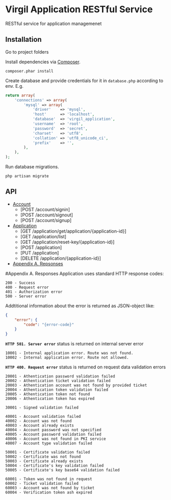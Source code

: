 Virgil Application RESTful Service
=================

RESTful service for application managemenet

## Installation

Go to project folders

Install dependencies via [Composer](https://getcomposer.org/).

```shell
composer.phar install
```

Create database and provide credentials for it in ```database.php``` according to env.
E.g.

```php
return array(
    'connections' => array(
        'mysql' => array(
            'driver'    => 'mysql',
            'host'      => 'localhost',
            'database'  => 'virgil_application',
            'username'  => 'root',
            'password'  => 'secret',
            'charset'   => 'utf8',
            'collation' => 'utf8_unicode_ci',
            'prefix'    => '',
        ),
    ),
);
```
Run database migrations.

```shell
php artisan migrate
```

## API
* [Account](#account)
    * [POST /account/signin]
    * [POST /account/signout]
    * [POST /account/signup]
* [Application](#application)
    * [GET /application/get/application/{application-id}]
    * [GET /application/list]
    * [GET /application/reset-key/{application-id}]
    * [POST /application]
    * [PUT /application]
    * [DELETE /application/{application-id}]
* [Appendix A. Repsonses](#appendix-a-responses)


#Appendix A. Responses
Application uses standard HTTP response codes:
```
200 - Success
400 - Request error
401 - Authorization error
500 - Server error
```

Addtitional information about the error is returned as JSON-object like:
```json
{
    "error": {
        "code": "{error-code}"
    }
}
```

**`HTTP 501. Server error`** status is returned on internal server error
```
10001 - Internal application error. Route was not found.
10002 - Internal application error. Route not allowed.
```

**`HTTP 400. Request error`** status is returned on request data validation errors
```
20001 - Athentication password validation failed
20002 - Athentication ticket validation failed
20003 - Athentication account was not found by provided ticket 
20004 - Athentication token validation failed
20005 - Athentication token not found  
20006 - Athentication token has expired

30001 - Signed validation failed

40001 - Account validation failed
40002 - Account was not found
40003 - Account already exists
40004 - Account password was not specified
40005 - Account password validation failed
40006 - Account was not found in PKI service
40007 - Account type validation failed

50001 - Certificate validation failed
50002 - Certificate was not found
50003 - Certificate already exists
50004 - Certificate's key validation failed
50005 - Certificate's key base64 validation failed

60001 - Token was not found in request
60002 - Ticket validation failed
60003 - Account was not found by ticket
60004 - Verification token ash expired
```

